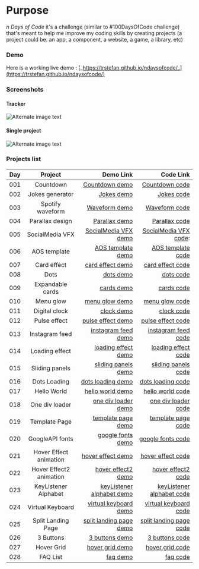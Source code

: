 # Purpose

_n Days of Code_ it's a challenge (similar to #100DaysOfCode challenge) that's meant to help me improve my coding skills by creating projects (a project could be: an app, a component, a website, a game, a library, etc)

### Demo

Here is a working live demo : [_https://trstefan.github.io/ndaysofcode/_](https://trstefan.github.io/ndaysofcode/)
### Screenshots
#### Tracker 
![Alternate image text](https://i.ibb.co/QdBw1y9/nDays.png)
#### Single project 
![Alternate image text](https://i.ibb.co/mDkPTWw/n-Days-Single.png)

### Projects list

| Day |         Project         |                   Demo Link |                   Code Link |
| --- | :---------------------: | --------------------------: | --------------------------: |
| 001 |        Countdown        |            [Countdown demo] |            [Countdown code] |
| 002 |     Jokes generator     |                [Jokes demo] |                [Jokes code] |
| 003 |    Spotify waveform     |             [Waveform demo] |             [Waveform code] |
| 004 |     Parallax design     |             [Parallax demo] |             [Parallax code] |
| 005 |     SocialMedia VFX     |     [ SocialMedia VFX demo] |    [ SocialMedia VFX code]: |
| 006 |      AOS template       |         [AOS template demo] |         [AOS template code] |
| 007 |       Card effect       |          [card effect demo] |          [card effect code] |
| 008 |          Dots           |                 [dots demo] |                 [dots code] |
| 009 |    Expandable cards     |                [cards demo] |                [cards code] |
| 010 |        Menu glow        |            [menu glow demo] |            [menu glow code] |
| 011 |      Digital clock      |                [clock demo] |                [clock code] |
| 012 |      Pulse effect       |         [pulse effect demo] |         [pulse effect code] |
| 013 |     Instagram feed      |       [instagram feed demo] |       [instagram feed code] |
| 014 |     Loading effect      |       [loading effect demo] |       [loading effect code] |
| 015 |     Sliding panels      |       [sliding panels demo] |       [sliding panels code] |
| 016 |      Dots Loading       |         [dots loading demo] |         [dots loading code] |
| 017 |       Hello World       |          [hello world demo] |          [hello world code] |
| 018 |     One div loader      |       [one div loader demo] |       [one div loader code] |
| 019 |      Template Page      |        [template page demo] |        [template page code] |
| 020 |     GoogleAPI fonts     |         [google fonts demo] |         [google fonts code] |
| 021 | Hover Effect animation  |         [hover effect demo] |         [hover effect code] |
| 022 | Hover Effect2 animation |        [hover effect2 demo] |        [hover effect2 code] |
| 023 |  KeyListener Alphabet   | [keyListener alphabet demo] | [keyListener alphabet code] |
| 024 |    Virtual Keyboard     |     [virtual keyboard demo] |     [virtual keyboard code] |
| 025 |   Split Landing Page    |   [split landing page demo] |   [split landing page code] |
| 026 |        3 Buttons        |            [3 buttons demo] |            [3 buttons code] |
| 027 |       Hover Grid        |           [hover grid demo] |           [hover grid code] |
| 028 |        FAQ List         |                  [faq demo] |                  [faq code] |

[countdown demo]: https://trstefan.github.io/ndaysofcode/Countdown/index.html
[countdown code]: https://github.com/trstefan/ndaysofcode/tree/master/Countdown
[jokes demo]: https://trstefan.github.io/ndaysofcode/Jokes%20Generator/index.html
[jokes code]: https://github.com/trstefan/ndaysofcode/tree/master/Jokes%20Generator
[waveform demo]: https://trstefan.github.io/ndaysofcode/Spotify%20waveform/index.html
[waveform code]: https://github.com/trstefan/ndaysofcode/tree/master/Spotify%20waveform
[parallax demo]: https://trstefan.github.io/ndaysofcode/Parallax%20design/index.html
[parallax code]: https://github.com/trstefan/ndaysofcode/tree/master/Parallax%20design
[faq demo]: https://trstefan.github.io/ndaysofcode/FAQ/index.html
[faq code]: https://github.com/trstefan/ndaysofcode/tree/master/FAQ
[hover grid demo]: https://trstefan.github.io/ndaysofcode/Hover%20Grid/index.html
[hover grid code]: https://github.com/trstefan/ndaysofcode/tree/master/Hover%20Grid
[3 buttons demo]: https://trstefan.github.io/ndaysofcode/3%20Buttons/index.html
[3 buttons code]: https://github.com/trstefan/ndaysofcode/tree/master/3%20Buttons
[split landing page demo]: https://trstefan.github.io/ndaysofcode/Split%20Landingpage/index.html
[split landing page code]: https://github.com/trstefan/ndaysofcode/tree/master/Split%20Landingpage
[virtual keyboard demo]: https://trstefan.github.io/ndaysofcode/Keyboard/index.html
[virtual keyboard code]: https://github.com/trstefan/ndaysofcode/tree/master/Keyboard
[keylistener alphabet demo]: https://trstefan.github.io/ndaysofcode/KeyListener%20Alphabet/index.html
[keylistener alphabet code]: https://github.com/trstefan/ndaysofcode/tree/master/KeyListener%20Alphabet
[hover effect2 demo]: https://trstefan.github.io/ndaysofcode/Hover%20Effect2/index.html
[hover effect2 code]: https://github.com/trstefan/ndaysofcode/tree/master/Hover%20Effect2
[hover effect demo]: https://trstefan.github.io/ndaysofcode/Hover%20Effect/index.html
[hover effect code]: https://github.com/trstefan/ndaysofcode/tree/master/Hover%20Effect
[ google fonts demo]: https://trstefan.github.io/ndaysofcode/GoogleAPI%20fonts/index.html
[ google fonts code]: https://github.com/trstefan/ndaysofcode/tree/master/GoogleAPI%20fonts
[ template page demo]: https://trstefan.github.io/ndaysofcode/404Template%20page/index.html
[ template page code]: https://github.com/trstefan/ndaysofcode/tree/master/404Template%20page
[ one div loader demo]: https://trstefan.github.io/ndaysofcode/OneDiv%20loader/index.html
[ one div loader code]: https://github.com/trstefan/ndaysofcode/tree/master/OneDiv%20loader
[ hello world demo]: https://trstefan.github.io/ndaysofcode/Hello%20World/index.html
[ hello world code]: https://github.com/trstefan/ndaysofcode/tree/master/Hello%20World
[ dots loading demo]: https://trstefan.github.io/ndaysofcode/Dots%20Loading/index.html
[ dots loading code]: https://github.com/trstefan/ndaysofcode/tree/master/Dots%20Loading
[ sliding panels demo]: https://trstefan.github.io/ndaysofcode/Sliding%20panels/index.html
[ sliding panels code]: https://github.com/trstefan/ndaysofcode/tree/master/Sliding%20panels
[ loading effect demo]: https://trstefan.github.io/ndaysofcode/Loading%20effect/index.html
[ loading effect code]: https://github.com/trstefan/ndaysofcode/tree/master/Loading%20effect
[instagram feed demo]: https://trstefan.github.io/ndaysofcode/Instagram%20Feed/index.html
[instagram feed code]: https://github.com/trstefan/ndaysofcode/tree/master/Instagram%20Feed
[ pulse effect demo]: https://trstefan.github.io/ndaysofcode/Pulse%20Effect/index.html
[ pulse effect code]: https://github.com/trstefan/ndaysofcode/tree/master/Pulse%20Effect
[ clock demo]: https://trstefan.github.io/ndaysofcode/Digital%20Clock/index.html
[ clock code]: https://github.com/trstefan/ndaysofcode/tree/master/Digital%20Clock
[ menu glow demo]: https://trstefan.github.io/ndaysofcode/Menu%20glow/index.html
[ menu glow code]: https://github.com/trstefan/ndaysofcode/tree/master/Menu%20glow
[ cards demo]: https://trstefan.github.io/ndaysofcode/Expandable%20Cards/index.html
[ cards code]: https://github.com/trstefan/ndaysofcode/tree/master/Expandable%20Cards
[ dots demo]: https://trstefan.github.io/ndaysofcode/Dots/index.html
[ dots code]: https://github.com/trstefan/ndaysofcode/tree/master/Dots
[ card effect demo]: https://trstefan.github.io/ndaysofcode/Card%20effect/index.html
[ card effect code]: https://github.com/trstefan/ndaysofcode/tree/master/Card%20effect
[ aos template demo]: https://trstefan.github.io/ndaysofcode/AOS%20template/index.html
[ aos template code]: https://github.com/trstefan/ndaysofcode/tree/master/AOS%20template
[ socialmedia vfx demo]: https://trstefan.github.io/ndaysofcode/SocialMedia%20VFX/index.html
[ socialmedia vfx code]: https://github.com/trstefan/ndaysofcode/tree/master/SocialMedia%20VFX
